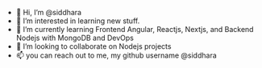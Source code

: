 - 👋 Hi, I’m @siddhara
- 👀 I’m interested in learning new stuff. 
- 🌱 I’m currently learning Frontend Angular, Reactjs, Nextjs, and Backend Nodejs with MongoDB and DevOps
- 💞️ I’m looking to collaborate on Nodejs projects
- 📫 you can reach out to me, my github username @siddhara

<!---
siddhara/siddhara is a ✨ special ✨ repository because its `README.md` (this file) appears on your GitHub profile.
You can click the Preview link to take a look at your changes.
--->
